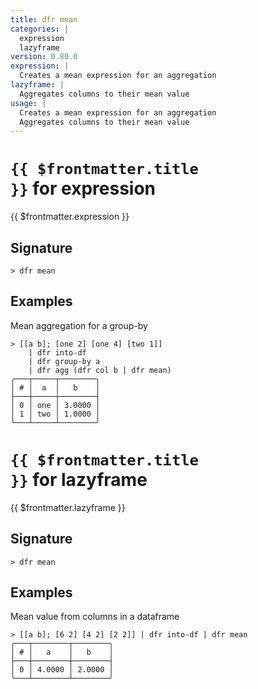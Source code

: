 ```yaml
---
title: dfr mean
categories: |
  expression
  lazyframe
version: 0.80.0
expression: |
  Creates a mean expression for an aggregation
lazyframe: |
  Aggregates columns to their mean value
usage: |
  Creates a mean expression for an aggregation
  Aggregates columns to their mean value
---
```


# <code>{{ $frontmatter.title }}</code> for expression

<div class='command-title'>{{ $frontmatter.expression }}</div>

## Signature

```> dfr mean ```

## Examples

Mean aggregation for a group-by
```shell
> [[a b]; [one 2] [one 4] [two 1]]
    | dfr into-df
    | dfr group-by a
    | dfr agg (dfr col b | dfr mean)
╭───┬─────┬────────╮
│ # │  a  │   b    │
├───┼─────┼────────┤
│ 0 │ one │ 3.0000 │
│ 1 │ two │ 1.0000 │
╰───┴─────┴────────╯

```

# <code>{{ $frontmatter.title }}</code> for lazyframe

<div class='command-title'>{{ $frontmatter.lazyframe }}</div>

## Signature

```> dfr mean ```

## Examples

Mean value from columns in a dataframe
```shell
> [[a b]; [6 2] [4 2] [2 2]] | dfr into-df | dfr mean
╭───┬────────┬────────╮
│ # │   a    │   b    │
├───┼────────┼────────┤
│ 0 │ 4.0000 │ 2.0000 │
╰───┴────────┴────────╯

```

